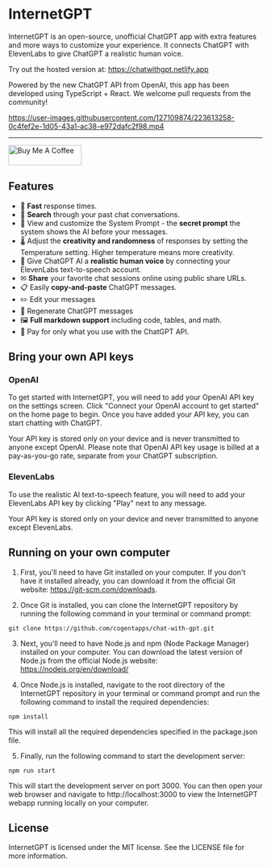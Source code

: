 # InternetGPT

InternetGPT is an open-source, unofficial ChatGPT app with extra features and more ways to customize your experience. It connects ChatGPT with ElevenLabs to give ChatGPT a realistic human voice.

Try out the hosted version at: https://chatwithgpt.netlify.app

Powered by the new ChatGPT API from OpenAI, this app has been developed using TypeScript + React. We welcome pull requests from the community!

https://user-images.githubusercontent.com/127109874/223613258-0c4fef2e-1d05-43a1-ac38-e972dafc2f98.mp4

---

<a href="https://www.buymeacoffee.com/cogentdev" target="_blank"><img src="https://cdn.buymeacoffee.com/buttons/v2/default-blue.png" alt="Buy Me A Coffee" style="height: 40px !important;width: 145px !important;" ></a>

## Features

- 🚀 **Fast** response times.
- 🔎 **Search** through your past chat conversations.
- 📄 View and customize the System Prompt - the **secret prompt** the system shows the AI before your messages.
- 🌡 Adjust the **creativity and randomness** of responses by setting the Temperature setting. Higher temperature means more creativity.
- 💬 Give ChatGPT AI a **realistic human voice** by connecting your ElevenLabs text-to-speech account.
- ✉ **Share** your favorite chat sessions online using public share URLs.
- 📋 Easily **copy-and-paste** ChatGPT messages.
- ✏️ Edit your messages
- 🔁 Regenerate ChatGPT messages
- 🖼 **Full markdown support** including code, tables, and math.
- 🫰 Pay for only what you use with the ChatGPT API.

## Bring your own API keys

### OpenAI

To get started with InternetGPT, you will need to add your OpenAI API key on the settings screen. Click "Connect your OpenAI account to get started" on the home page to begin. Once you have added your API key, you can start chatting with ChatGPT.

Your API key is stored only on your device and is never transmitted to anyone except OpenAI. Please note that OpenAI API key usage is billed at a pay-as-you-go rate, separate from your ChatGPT subscription.

### ElevenLabs

To use the realistic AI text-to-speech feature, you will need to add your ElevenLabs API key by clicking "Play" next to any message.

Your API key is stored only on your device and never transmitted to anyone except ElevenLabs.

## Running on your own computer

1. First, you'll need to have Git installed on your computer. If you don't have it installed already, you can download it from the official Git website: https://git-scm.com/downloads.

2. Once Git is installed, you can clone the InternetGPT repository by running the following command in your terminal or command prompt:

```
git clone https://github.com/cogentapps/chat-with-gpt.git
```

3. Next, you'll need to have Node.js and npm (Node Package Manager) installed on your computer. You can download the latest version of Node.js from the official Node.js website: https://nodejs.org/en/download/

4. Once Node.js is installed, navigate to the root directory of the InternetGPT repository in your terminal or command prompt and run the following command to install the required dependencies:

```
npm install
```

This will install all the required dependencies specified in the package.json file.

5. Finally, run the following command to start the development server:

```
npm run start
```

This will start the development server on port 3000. You can then open your web browser and navigate to http://localhost:3000 to view the InternetGPT webapp running locally on your computer.

## License

InternetGPT is licensed under the MIT license. See the LICENSE file for more information.

